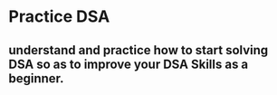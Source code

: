 # Practice DSA
## understand and practice how to start solving DSA so as to improve your DSA Skills as a beginner.

